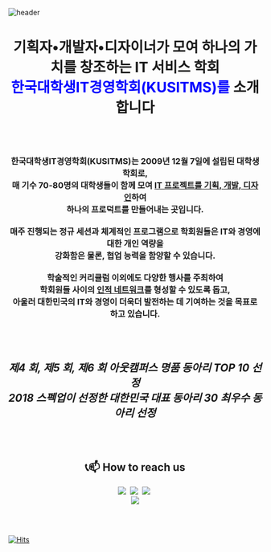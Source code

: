 
![header](https://capsule-render.vercel.app/api?type=waving&height=200&text=KUSITMS&color=0:0252A5,100:0F9283&fontColor=FFFFFF)

<h1 align="center">기획자•개발자•디자이너가 모여 하나의 가치를 창조하는 IT 서비스 학회</br><span style="color:blue">한국대학생IT경영학회(KUSITMS)를</span> 소개합니다</h1>

</br></br>


<h3 align="center">
  
한국대학생IT경영학회(KUSITMS)는 2009년 12월 7일에 설립된 대학생 학회로, 
</br>
매 기수 70-80명의 대학생들이 함께 모여 <u><b>IT 프로젝트를 기획, 개발, 디자인</b></u>하여
</br>
하나의 프로덕트를 만들어내는 곳입니다.
</br>
</br>
매주 진행되는 정규 세션과 체계적인 프로그램으로 학회원들은 IT와 경영에 대한 개인 역량을
</br>
강화함은 물론, 협업 능력을 함양할 수 있습니다.
</br></br>
학술적인 커리큘럼 이외에도 다양한 행사를 주최하여
</br>
학회원들 사이의 <u><b>인적 네트워크</b></u>를 형성할 수 있도록 돕고,
</br>
아울러 대한민국의 IT와 경영이 더욱더 발전하는 데 기여하는 것을 목표로 하고 있습니다.
</h3>

</br></br>

<h2 align="center">
  <i>
    제4 회, 제5 회, 제6 회 아웃캠퍼스 명품 동아리 TOP 10 선정
    </br>
    2018 스펙업이 선정한 대한민국 대표 동아리 30 최우수 동아리 선정
  </i>
</h2>

</br></br>



<h2 align="center"><b>📞📫 How to reach us</b></h2>

<p align="center">
<a href="mailto:kusitms@gmail.com"> <img src="https://img.shields.io/badge/Gmail-d14836?style=flat-square&logo=Gmail&logoColor=white&link=mailto:boaz.bigdata@gmail.com"/></a>&nbsp 
<a href="https://www.facebook.com/kusitms.page"><img src="https://img.shields.io/badge/Facebook-1877F2?style=flat-square&logo=Facebook&logoColor=white"/></a>&nbsp 
<a href="https://www.instagram.com/kusitms_official/"><img src="https://img.shields.io/badge/Instagram-E4405F?style=flat-square&logo=Instagram&logoColor=white"/></a>&nbsp 
<br/>
<a href="https://www.youtube.com/user/KUSITMS"><img src="https://img.shields.io/badge/YouTube-FF0000?style=flat-square&logo=YouTube&logoColor=white"/></a>


</br></br>
 


<p align="left">
  
[![Hits](https://hits.seeyoufarm.com/api/count/incr/badge.svg?url=https://github.com/KUSITMS-Official&count_bg=%2379C83D&title_bg=%23555555&icon=&icon_color=%23E7E7E7&title=hits&edge_flat=false)](https://hits.seeyoufarm.com)
  
</p>
